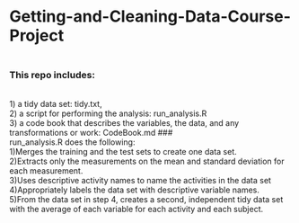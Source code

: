 # Getting-and-Cleaning-Data-Course-Project
### <br />This repo includes:
<br />1) a tidy data set: tidy.txt, 
<br />2) a script for performing the analysis: run_analysis.R
<br />3) a code book that describes the variables, the data, and any transformations or work: CodeBook.md
###<br />run_analysis.R does the following:
<br />1)Merges the training and the test sets to create one data set.
<br />2)Extracts only the measurements on the mean and standard deviation for each measurement.
<br />3)Uses descriptive activity names to name the activities in the data set
<br />4)Appropriately labels the data set with descriptive variable names.
<br />5)From the data set in step 4, creates a second, independent tidy data set with the average of each variable for each activity and each subject.


